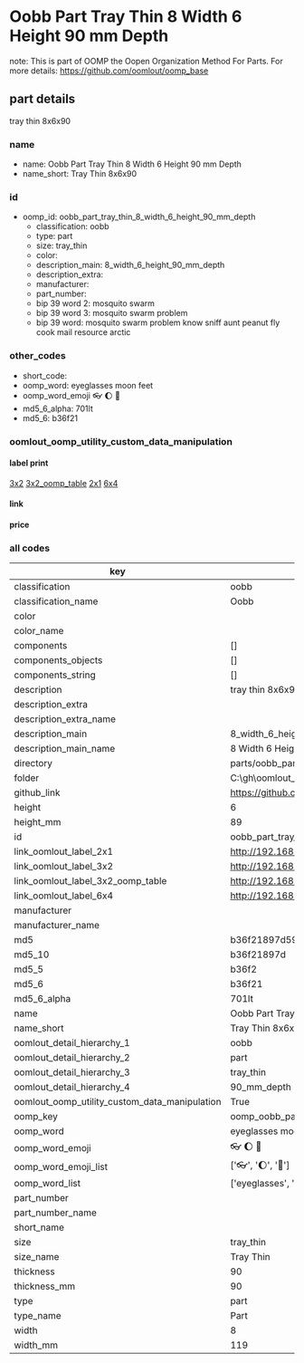 # Oobb Part Tray Thin 8 Width 6 Height 90 mm Depth  

note: This is part of OOMP the Oopen Organization Method For Parts. For more details: https://github.com/oomlout/oomp_base

##  part details
  



tray thin 8x6x90



### name
* name: Oobb Part Tray Thin 8 Width 6 Height 90 mm Depth
* name_short: Tray Thin 8x6x90 
### id
* oomp_id: oobb_part_tray_thin_8_width_6_height_90_mm_depth
  * classification: oobb
  * type: part
  * size: tray_thin
  * color: 
  * description_main: 8_width_6_height_90_mm_depth
  * description_extra: 
  * manufacturer: 
  * part_number: 
  * bip 39 word 2: mosquito swarm
  * bip 39 word 3: mosquito swarm problem
  * bip 39 word: mosquito swarm problem know sniff aunt peanut fly cook mail resource arctic

### other_codes
* short_code: 
* oomp_word: eyeglasses moon feet
* oomp_word_emoji :eyeglasses: :moon: :feet:
* md5_6_alpha: 701lt
* md5_6: b36f21






### oomlout_oomp_utility_custom_data_manipulation
#### label print
[3x2](http://192.168.1.245:1112/?label=oomp%20701lt)
[3x2_oomp_table](http://192.168.1.108:1112/?label=oomp%20701lt)
[2x1](http://192.168.1.242:1112/?label=oomp%20701lt)
[6x4](http://192.168.1.55:1112/?label=oomp%20701lt)    

#### link

                              

#### price







### all codes 
| key | value |  
| --- | --- |  
| classification | oobb |  
| classification_name | Oobb |  
| color |  |  
| color_name |  |  
| components | [] |  
| components_objects | [] |  
| components_string | [] |  
| description | tray thin 8x6x90 |  
| description_extra |  |  
| description_extra_name |  |  
| description_main | 8_width_6_height_90_mm_depth |  
| description_main_name | 8 Width 6 Height 90 mm Depth |  
| directory | parts/oobb_part_tray_thin_8_width_6_height_90_mm_depth |  
| folder | C:\gh\oomlout_oobb_version_4_generated_parts\parts\oobb_part_tray_thin_8_width_6_height_90_mm_depth |  
| github_link | https://github.com/oomlout/oomlout_oomp_part_src/tree/main/parts/oobb_part_tray_thin_8_width_6_height_90_mm_depth |  
| height | 6 |  
| height_mm | 89 |  
| id | oobb_part_tray_thin_8_width_6_height_90_mm_depth |  
| link_oomlout_label_2x1 | http://192.168.1.242:1112/?label=oomp%20701lt |  
| link_oomlout_label_3x2 | http://192.168.1.245:1112/?label=oomp%20701lt |  
| link_oomlout_label_3x2_oomp_table | http://192.168.1.108:1112/?label=oomp%20701lt |  
| link_oomlout_label_6x4 | http://192.168.1.55:1112/?label=oomp%20701lt |  
| manufacturer |  |  
| manufacturer_name |  |  
| md5 | b36f21897d59f43c3d66b7bf56f6dc80 |  
| md5_10 | b36f21897d |  
| md5_5 | b36f2 |  
| md5_6 | b36f21 |  
| md5_6_alpha | 701lt |  
| name | Oobb Part Tray Thin 8 Width 6 Height 90 mm Depth |  
| name_short | Tray Thin 8x6x90  |  
| oomlout_detail_hierarchy_1 | oobb |  
| oomlout_detail_hierarchy_2 | part |  
| oomlout_detail_hierarchy_3 | tray_thin |  
| oomlout_detail_hierarchy_4 | 90_mm_depth |  
| oomlout_oomp_utility_custom_data_manipulation | True |  
| oomp_key | oomp_oobb_part_tray_thin_8_width_6_height_90_mm_depth |  
| oomp_word | eyeglasses moon feet |  
| oomp_word_emoji | :eyeglasses: :moon: :feet: |  
| oomp_word_emoji_list | [':eyeglasses:', ':moon:', ':feet:'] |  
| oomp_word_list | ['eyeglasses', 'moon', 'feet'] |  
| part_number |  |  
| part_number_name |  |  
| short_name |  |  
| size | tray_thin |  
| size_name | Tray Thin |  
| thickness | 90 |  
| thickness_mm | 90 |  
| type | part |  
| type_name | Part |  
| width | 8 |  
| width_mm | 119 |  
